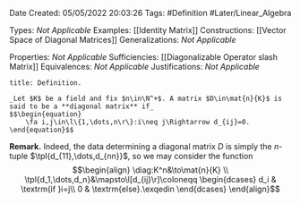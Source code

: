 <div class="topSpace"></div>

Date Created: 05/05/2022 20:03:26
Tags: #Definition #Later/Linear_Algebra

Types: _Not Applicable_
Examples: [[Identity Matrix]]
Constructions: [[Vector Space of Diagonal Matrices]]
Generalizations: _Not Applicable_

Properties: _Not Applicable_
Sufficiencies: [[Diagonalizable Operator slash Matrix]]
Equivalences: _Not Applicable_
Justifications: _Not Applicable_

``` ad-Definition
title: Definition.

_Let $K$ be a field and fix $n\in\N^+$. A matrix $D\in\mat{n}{K}$ is said to be a **diagonal matrix** if_
$$\begin{equation}
    \fa i,j\in\l\{1,\dots,n\r\}:i\neq j\Rightarrow d_{ij}=0.
\end{equation}$$

```

**Remark.** Indeed, the data determining a diagonal matrix $D$ is simply the $n$-tuple $\tpl{d_{11},\dots,d_{nn}}$, so we may consider the function
$$\begin{align}
    \diag:K^n&\to\mat{n}{K} \\
    \tpl{d_1,\dots,d_n}&\mapsto\l[d_{ij}\r]\coloneqq
        \begin{dcases}
            d_i & \textrm{if }i=j\\
            0 & \textrm{else}.\exqedin
        \end{dcases}
\end{align}$$
